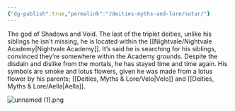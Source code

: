 ```yaml
---
{"dg-publish":true,"permalink":"/deities-myths-and-lore/sotar/"}
---
```



The god of Shadows and Void. The last of the triplet deities, unlike his siblings he isn't missing, he is located within the [[Nightvale/Nightvale Academy\|Nightvale Academy]]. It’s said he is searching for his siblings, convinced they’re somewhere within the Academy grounds. Despite the disdain and dislike from the mortals, he has stayed time and time again. His symbols are smoke and lotus flowers, given he was made from a lotus flower by his parents; [[Deities, Myths & Lore/Velo\|Velo]] and [[Deities, Myths & Lore/Aella\|Aella]].

  
![unnamed (1).png](/img/user/Images/unnamed%20(1).png)